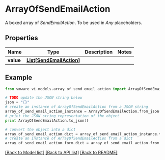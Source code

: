 # ArrayOfSendEmailAction

A boxed array of *SendEmailAction*. To be used in *Any* placeholders. 

## Properties
Name | Type | Description | Notes
------------ | ------------- | ------------- | -------------
**value** | [**List[SendEmailAction]**](SendEmailAction.md) |  | 

## Example

```python
from vmware_vi.models.array_of_send_email_action import ArrayOfSendEmailAction

# TODO update the JSON string below
json = "{}"
# create an instance of ArrayOfSendEmailAction from a JSON string
array_of_send_email_action_instance = ArrayOfSendEmailAction.from_json(json)
# print the JSON string representation of the object
print ArrayOfSendEmailAction.to_json()

# convert the object into a dict
array_of_send_email_action_dict = array_of_send_email_action_instance.to_dict()
# create an instance of ArrayOfSendEmailAction from a dict
array_of_send_email_action_form_dict = array_of_send_email_action.from_dict(array_of_send_email_action_dict)
```
[[Back to Model list]](../README.md#documentation-for-models) [[Back to API list]](../README.md#documentation-for-api-endpoints) [[Back to README]](../README.md)


